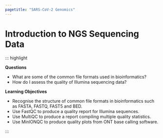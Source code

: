```yaml
---
pagetitle: "SARS-CoV-2 Genomics"
---
```


# Introduction to NGS Sequencing Data

::: highlight

**Questions**

- What are some of the common file formats used in bioinformatics?
- How do I assess the quality of Illumina sequencing data?

**Learning Objectives**

- Recognise the structure of common file formats in bioinformatics such as FASTA, FASTQ, FAST5 and BED.
- Use FastQC to produce a quality report for Illumina sequences. 
- Use MultiQC to produce a report compiling multiple quality statistics.
- Use MinIONQC to produce quality plots from ONT base calling software.

:::

<!--
## Summary

:::highlight

**Key Points**

- one
- two

:::
-->
